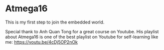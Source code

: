 # Atmega16

This is my first step to join the embedded world.

Special thank to Anh Quan Tong for a great course on Youtube. 
His playlist about Atmega16 is one of the best playlist on Youtube for self-learning like me: https://youtu.be/4cDj5OP2nOk
